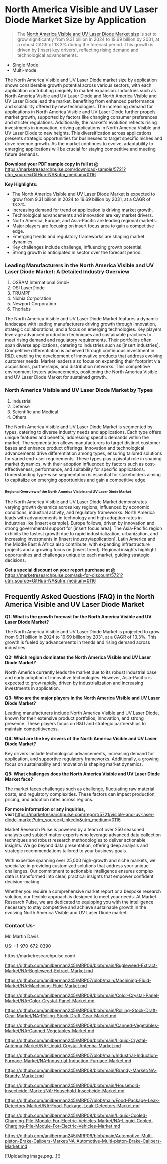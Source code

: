 <h1>North America Visible and UV Laser Diode Market&nbsp;Size by Application</h1><blockquote><p>The <a href="https://marketresearchpulse.com/download-sample/5721?utm_source=GitHub-NA&amp;utm_medium=0116">North America Visible and UV Laser Diode Market size</a> is set to grow significantly from 9.31 billion in 2024 to 19.69 billion by 2031, at a robust CAGR of 13.3% during the forecast period. This growth is driven by [insert key drivers], reflecting rising demand and technological advancements.</p></blockquote><ul><li>Single Mode<li> Multi-mode</li></ul><p>The North America Visible and UV Laser Diode market size by application shows considerable growth potential across various sectors, with each application contributing uniquely to market expansion. Industries such as North America Visible and UV Laser Diode and North America Visible and UV Laser Diode lead the market, benefiting from enhanced performance and scalability offered by new technologies. The increasing demand for applications in North America Visible and UV Laser Diode further propels market growth, supported by factors like changing consumer preferences and stricter regulations. Additionally, the market's evolution reflects rising investments in innovation, driving applications in North America Visible and UV Laser Diode to new heights. This diversification across applications presents strategic opportunities for businesses to target specific niches and drive revenue growth. As the market continues to evolve, adaptability to emerging applications will be crucial for staying competitive and meeting future demands.</p><p><strong>Download your PDF sample copy in full at @ </strong><a href="https://marketresearchpulse.com/download-sample/5721?utm_source=GitHub-NA&amp;utm_medium=0116">https://marketresearchpulse.com/download-sample/5721?utm_source=GitHub-NA&amp;utm_medium=0116</a></p><p><strong>Key Highlights: </strong></p><ul><li>The North America Visible and UV Laser Diode Market is expected to grow from 9.31 billion in 2024 to 19.69 billion by 2031, at a CAGR of 13.3%.</li><li>Increasing demand for trend or application is driving market growth.</li><li>Technological advancements and innovation are key market drivers.</li><li>North America, Europe, and Asia-Pacific are leading regional markets.</li><li>Major players are focusing on insert focus area to gain a competitive edge.</li><li>Emerging trends and regulatory frameworks are shaping market dynamics.</li><li>Key challenges include challenge, influencing growth potential.</li><li>Strong growth is anticipated in sector over the forecast period.</li></ul><h3>Leading Manufacturers in the North America Visible and UV Laser Diode Market: A Detailed Industry Overview</h3><ol><li>OSRAM International GmbH</li><li>OSI LaserDiode</li><li>TRUMPF</li><li>Nichia Corporation</li><li>Newport Corporation</li><li>Thorlabs</li></ol><div class="flex max-w-full flex-col flex-grow"><div class="min-h-8 text-message flex w-full flex-col items-end gap-2 whitespace-normal break-words [.text-message+&amp;]:mt-5" dir="auto" data-message-author-role="assistant" data-message-id="fd8432e4-4910-450d-b182-61b7bfb0a01f" data-message-model-slug="gpt-4o"><div class="flex w-full flex-col gap-1 empty:hidden first:pt-[3px]"><div class="markdown prose w-full break-words dark:prose-invert light"><p>The North America Visible and UV Laser Diode Market features a dynamic landscape with leading manufacturers driving growth through innovation, strategic collaborations, and a focus on emerging technologies. Key players leverage advanced production techniques and sustainable practices to meet rising demand and regulatory requirements. Their portfolios often span diverse applications, catering to industries such as [insert industries]. Competitive differentiation is achieved through continuous investment in R&amp;D, enabling the development of innovative products that address evolving customer needs. Market leaders also focus on expanding their footprint via acquisitions, partnerships, and distribution networks. This competitive environment fosters advancements, positioning the North America Visible and UV Laser Diode Market for sustained growth.</p></div></div></div></div><h3>North America Visible and UV Laser Diode Market by Types</h3><ol><li>Industrial<li> Defense<li> Scientific and Medical<li> Others</li></ol><div class="flex max-w-full flex-col flex-grow"><div class="min-h-8 text-message flex w-full flex-col items-end gap-2 whitespace-normal break-words [.text-message+&amp;]:mt-5" dir="auto" data-message-author-role="assistant" data-message-id="084470be-0bb7-4664-bddf-5156b4f41249" data-message-model-slug="gpt-4o-mini"><div class="flex w-full flex-col gap-1 empty:hidden first:pt-[3px]"><div class="markdown prose w-full break-words dark:prose-invert light"><p>The North America Visible and UV Laser Diode Market is segmented by types, catering to diverse industry needs and applications. Each type offers unique features and benefits, addressing specific demands within the market. The segmentation allows manufacturers to target distinct customer bases and enhance product offerings. Innovation and technological advancements drive differentiation among types, ensuring tailored solutions for varied end-user requirements. These types play a pivotal role in shaping market dynamics, with their adoption influenced by factors such as cost-effectiveness, performance, and suitability for specific applications. Understanding type-wise segmentation is essential for stakeholders aiming to capitalize on emerging opportunities and gain a competitive edge.</p></div></div></div></div><h3><span style="font-size: 11px;">Regional Overview of the North America Visible and UV Laser Diode Market</span></h3><div class="flex max-w-full flex-col flex-grow"><div class="min-h-8 text-message flex w-full flex-col items-end gap-2 whitespace-normal break-words [.text-message+&amp;]:mt-5" dir="auto" data-message-author-role="assistant" data-message-id="e9038762-ce64-4e30-91c9-9bd413514231" data-message-model-slug="gpt-4o-mini"><div class="flex w-full flex-col gap-1 empty:hidden first:pt-[3px]"><div class="markdown prose w-full break-words dark:prose-invert light"><p>The North America Visible and UV Laser Diode Market demonstrates varying growth dynamics across key regions, influenced by economic conditions, industrial activity, and regulatory frameworks. North America leads with advancements in technology and high adoption rates in industries like [insert example]. Europe follows, driven by innovation and strong governmental support for [insert focus area]. The Asia-Pacific region exhibits the fastest growth due to rapid industrialization, urbanization, and increasing investments in [insert industry/application]. Latin America and the Middle East &amp; Africa also contribute, with expanding infrastructure projects and a growing focus on [insert trend]. Regional insights highlight opportunities and challenges unique to each market, guiding strategic decisions.</p></div></div></div></div><p><strong>Get a special discount on your report purchase at @ </strong><a href="https://marketresearchpulse.com/ask-for-discount/5721?utm_source=GitHub-NA&amp;utm_medium=0116">https://marketresearchpulse.com/ask-for-discount/5721?utm_source=GitHub-NA&amp;utm_medium=0116</a></p><h2>Frequently Asked Questions (FAQ) in the North America Visible and UV Laser Diode Market</h2><p><strong>Q1: What is the growth forecast for the North America Visible and UV Laser Diode Market?</strong></p><p>The North America Visible and UV Laser Diode Market is projected to grow from 9.31 billion in 2024 to 19.69 billion by 2031, at a CAGR of 13.3%. This growth is fueled by advancements in trends and rising demand across industries.</p><p><strong>Q2: Which region dominates the North America Visible and UV Laser Diode Market?</strong></p><p>North America currently leads the market due to its robust industrial base and early adoption of innovative technologies. However, Asia-Pacific is expected to grow rapidly, driven by industrialization and increasing investments in application.</p><p><strong>Q3: Who are the major players in the North America Visible and UV Laser Diode Market?</strong></p><p>Leading manufacturers include North America Visible and UV Laser Diode, known for their extensive product portfolios, innovation, and strong presence. These players focus on R&amp;D and strategic partnerships to maintain competitiveness.</p><p><strong>Q4: What are the key drivers of the North America Visible and UV Laser Diode Market?</strong></p><p>Key drivers include technological advancements, increasing demand for application, and supportive regulatory frameworks. Additionally, a growing focus on sustainability and innovation is shaping market dynamics.</p><p><strong>Q5: What challenges does the North America Visible and UV Laser Diode Market face?</strong></p><p>The market faces challenges such as challenge, fluctuating raw material costs, and regulatory complexities. These factors can impact production, pricing, and adoption rates across regions.</p><p><strong>For more information or any inquiries, visit&nbsp;</strong><a href="https://marketresearchpulse.com/report/5721/visible-and-uv-laser-diode-market?utm_source=Linkedin&utm_medium=0116">https://marketresearchpulse.com/report/5721/visible-and-uv-laser-diode-market?utm_source=Linkedin&utm_medium=0116</a></p><p>Market Research Pulse is powered by a team of over 250 seasoned analysts and subject matter experts who leverage advanced data collection techniques and robust research methodologies to deliver actionable insights. We go beyond data presentation, offering deep analysis and strategic recommendations tailored to your business goals.</p><p>With expertise spanning over 25,000 high-growth and niche markets, we specialize in providing customized solutions that address your unique challenges. Our commitment to actionable intelligence ensures complex data is transformed into clear, practical insights that empower confident decision-making.</p><p>Whether you require a comprehensive market report or a bespoke research solution, our flexible approach is designed to meet your needs. At Market Research Pulse, we are dedicated to equipping you with the intelligence necessary to stay competitive and achieve sustainable growth in the evolving North America Visible and UV Laser Diode market.</p><h3><strong>Contact Us-</strong></h3><p>Mr. Martin Davis</p><p>US: +1-970-672-0390</p><p>https://marketresearchpulse.com/</p><p><a href="https://github.com/anilberman245/MRP06/blob/main/Bugleweed-Extract-Market/NA-Bugleweed-Extract-Market.md">https://github.com/anilberman245/MRP06/blob/main/Bugleweed-Extract-Market/NA-Bugleweed-Extract-Market.md</a></p><p><a href="https://github.com/anilberman245/MRP07/blob/main/Machining-Fluid-Market/NA-Machining-Fluid-Market.md">https://github.com/anilberman245/MRP07/blob/main/Machining-Fluid-Market/NA-Machining-Fluid-Market.md</a></p><p><a href="https://github.com/anilberman245/MRP08/blob/main/Color-Crystal-Panel-Market/NA-Color-Crystal-Panel-Market.md">https://github.com/anilberman245/MRP08/blob/main/Color-Crystal-Panel-Market/NA-Color-Crystal-Panel-Market.md</a></p><p><a href="https://github.com/anilberman245/MRP06/blob/main/Rolling-Stock-Draft-Gear-Market/NA-Rolling-Stock-Draft-Gear-Market.md">https://github.com/anilberman245/MRP06/blob/main/Rolling-Stock-Draft-Gear-Market/NA-Rolling-Stock-Draft-Gear-Market.md</a></p><p><a href="https://github.com/anilberman245/MRP08/blob/main/Canned-Vegetables-Market/NA-Canned-Vegetables-Market.md">https://github.com/anilberman245/MRP08/blob/main/Canned-Vegetables-Market/NA-Canned-Vegetables-Market.md</a></p><p><a href="https://github.com/anilberman245/MRP06/blob/main/Liquid-Crystal-Antenna-Market/NA-Liquid-Crystal-Antenna-Market.md">https://github.com/anilberman245/MRP06/blob/main/Liquid-Crystal-Antenna-Market/NA-Liquid-Crystal-Antenna-Market.md</a></p><p><a href="https://github.com/anilberman245/MRP07/blob/main/Industrial-Induction-Furnace-Market/NA-Industrial-Induction-Furnace-Market.md">https://github.com/anilberman245/MRP07/blob/main/Industrial-Induction-Furnace-Market/NA-Industrial-Induction-Furnace-Market.md</a></p><p><a href="https://github.com/anilberman245/MRP08/blob/main/Brandy-Market/NA-Brandy-Market.md">https://github.com/anilberman245/MRP08/blob/main/Brandy-Market/NA-Brandy-Market.md</a></p><p><a href="https://github.com/anilberman245/MRP06/blob/main/Household-Insecticide-Market/NA-Household-Insecticide-Market.md">https://github.com/anilberman245/MRP06/blob/main/Household-Insecticide-Market/NA-Household-Insecticide-Market.md</a></p><p><a href="https://github.com/anilberman245/MRP07/blob/main/Food-Package-Leak-Detectors-Market/NA-Food-Package-Leak-Detectors-Market.md">https://github.com/anilberman245/MRP07/blob/main/Food-Package-Leak-Detectors-Market/NA-Food-Package-Leak-Detectors-Market.md</a></p><p><a href="https://github.com/anilberman245/MRP08/blob/main/Liquid-Cooled-Charging-Pile-Module-For-Electric-Vehicles-Market/NA-Liquid-Cooled-Charging-Pile-Module-For-Electric-Vehicles-Market.md">https://github.com/anilberman245/MRP08/blob/main/Liquid-Cooled-Charging-Pile-Module-For-Electric-Vehicles-Market/NA-Liquid-Cooled-Charging-Pile-Module-For-Electric-Vehicles-Market.md</a></p><p><a href="https://github.com/anilberman245/MRP06/blob/main/Automotive-Multi-piston-Brake-Calipers-Market/NA-Automotive-Multi-piston-Brake-Calipers-Market.md">https://github.com/anilberman245/MRP06/blob/main/Automotive-Multi-piston-Brake-Calipers-Market/NA-Automotive-Multi-piston-Brake-Calipers-Market.md</a></p>
![Uploading image.png…]()

